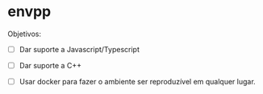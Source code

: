 # envpp

Objetivos:

- [ ] Dar suporte a Javascript/Typescript
- [ ] Dar suporte a C++
- [ ] Usar docker para fazer o ambiente ser reproduzível em qualquer lugar.

